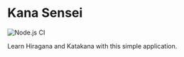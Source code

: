# Kana Sensei

![Node.js CI](https://github.com/laffachan/kana-practice/workflows/Node.js%20CI/badge.svg)

Learn Hiragana and Katakana with this simple application.
